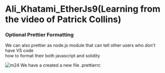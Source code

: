 # Ali_Khatami_EtherJs9(Learning from the video of Patrick Collins)

###  Optional Prettier Formatting

We can also prettier as node.js module that can tell other users who don't have VS code <br>
how to format their both javascript and solidity <br>

![m24](https://github.com/C191068/Ali_Khatami_EtherJs9/assets/89090776/6cc6ba69-9a50-4c33-b058-37a2f6794198)
We have a created a new file .prettierrc <br>

